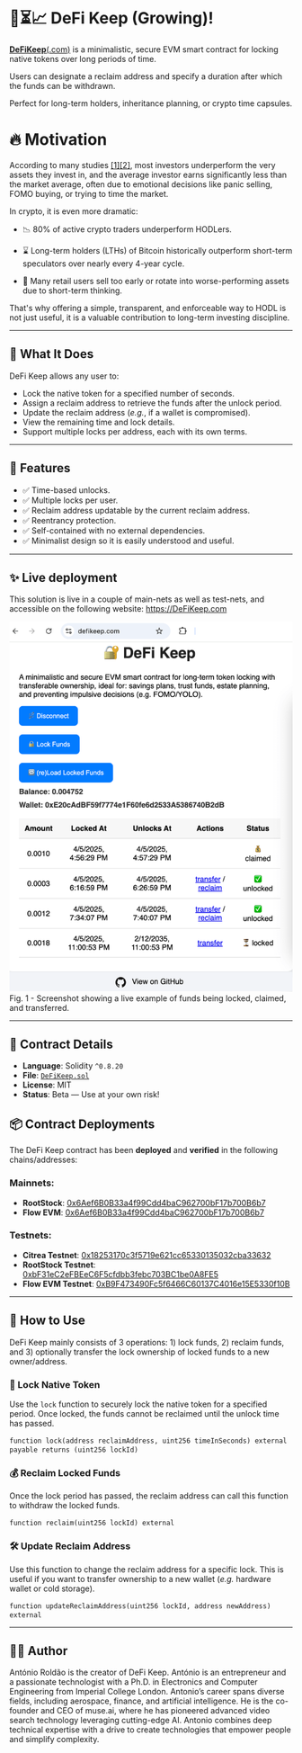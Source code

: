 # 🔐⏳📈 DeFi Keep (Growing)!

[**DeFiKeep**(.com)](https://defikeep.com) is a minimalistic, secure EVM smart contract for locking native tokens over long periods of time. 
 
Users can designate a reclaim address and specify a duration after which the funds can be withdrawn.

Perfect for long-term holders, inheritance planning, or crypto time capsules.

# 🔥 Motivation
According to many studies [[1]](https://www.etoro.com/news-and-analysis/press-releases/short-term-fling-or-long-term-love-analysis-shows-commitment-pays-off-when-it-comes-to-investing/)[[2]](https://www.bluewealth.com.au/general-knowledge/the-best-performing-investors-are-ones-that-are-dead/), most investors underperform the very assets they invest in, and the average investor earns significantly less than the market average, often due to emotional decisions like panic selling, FOMO buying, or trying to time the market.

In crypto, it is even more dramatic:

* 📉 80% of active crypto traders underperform HODLers.

* ⌛ Long-term holders (LTHs) of Bitcoin historically outperform short-term speculators over nearly every 4-year cycle.

* 💸 Many retail users sell too early or rotate into worse-performing assets due to short-term thinking.

That's why offering a simple, transparent, and enforceable way to HODL is not just useful, it is a valuable contribution to long-term investing discipline.


---

## 🧠 What It Does

DeFi Keep allows any user to:

- Lock the native token for a specified number of seconds.
- Assign a reclaim address to retrieve the funds after the unlock period.
- Update the reclaim address (_e.g._, if a wallet is compromised).
- View the remaining time and lock details.
- Support multiple locks per address, each with its own terms.

---

## 🔐 Features

- ✅ Time-based unlocks.
- ✅ Multiple locks per user.
- ✅ Reclaim address updatable by the current reclaim address.
- ✅ Reentrancy protection.
- ✅ Self-contained with no external dependencies.
- ✅ Minimalist design so it is easily understood and useful.


---

## ✨ Live deployment

This solution is live in a couple of main-nets as well as test-nets, and accessible on the following website: https://DeFiKeep.com

![This screenshot shows a live example of funds being locked, claimed, and transferred.](./defikeep.png "DeFi Keep Screenshot")
Fig. 1 - Screenshot showing a live example of funds being locked, claimed, and transferred.  


---

## 📝 Contract Details

- **Language**: Solidity `^0.8.20`
- **File**: [`DeFiKeep.sol`](./contract/DeFiKeep.sol)
- **License**: MIT
- **Status**: Beta — Use at your own risk!

## 📦 Contract Deployments

The DeFi Keep contract has been __deployed__ and __verified__ in the following chains/addresses:

### Mainnets:

- **RootStock**: [0x6Aef6B0B33a4f99Cdd4baC962700bF17b700B6b7](https://rootstock.blockscout.com/address/0x6Aef6B0B33a4f99Cdd4baC962700bF17b700B6b7?tab=contract)
- **Flow EVM**: [0x6Aef6B0B33a4f99Cdd4baC962700bF17b700B6b7](https://evm.flowscan.io/address/0x6Aef6B0B33a4f99Cdd4baC962700bF17b700B6b7?tab=contract)


### Testnets:
- **Citrea Testnet**: [0x18253170c3f5719e621cc65330135032cba33632](https://explorer.testnet.citrea.xyz/address/0x18253170c3f5719e621cc65330135032cba33632?tab=contract)
- **RootStock Testnet**: [0xbF31eC2eFBEeC6F5cfdbb3febc703BC1be0A8FE5](https://rootstock-testnet.blockscout.com/address/0xbF31eC2eFBEeC6F5cfdbb3febc703BC1be0A8FE5?tab=contract)
- **Flow EVM Testnet**: [0xB9F473490Fc5f6466C60137C4016e15E5330f10B](https://evm-testnet.flowscan.io/address/0xB9F473490Fc5f6466C60137C4016e15E5330f10B?tab=contract)


---
## 🚀 How to Use

DeFi Keep mainly consists of 3 operations: 1) lock funds, 2) reclaim funds, and 3) optionally transfer the lock ownership of locked funds to a new owner/address. 

### 🔐 Lock Native Token

Use the `lock` function to securely lock the native token for a specified period. Once locked, the funds cannot be reclaimed until the unlock time has passed.

```solidity
function lock(address reclaimAddress, uint256 timeInSeconds) external payable returns (uint256 lockId)
```

### 💰 Reclaim Locked Funds
Once the lock period has passed, the reclaim address can call this function to withdraw the locked funds.

```solidity
function reclaim(uint256 lockId) external
```

### 🛠 Update Reclaim Address

Use this function to change the reclaim address for a specific lock. This is useful if you want to transfer ownership to a new wallet (_e.g._ hardware wallet or cold storage).

```solidity
function updateReclaimAddress(uint256 lockId, address newAddress) external
```

---

## 👨‍💻 Author

António Roldão is the creator of DeFi Keep. António is an entrepreneur and a passionate technologist with a Ph.D. in Electronics and Computer Engineering from Imperial College London. Antonio’s career spans diverse fields, including aerospace, finance, and artificial intelligence. He is the co-founder and CEO of muse.ai, where he has pioneered advanced video search technology leveraging cutting-edge AI. Antonio combines deep technical expertise with a drive to create technologies that empower people and simplify complexity.